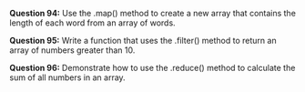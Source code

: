 **Question 94:** Use the .map() method to create a new array that contains the length of each word from an array of words.

**Question 95:** Write a function that uses the .filter() method to return an array of numbers greater than 10.

**Question 96:** Demonstrate how to use the .reduce() method to calculate the sum of all numbers in an array.